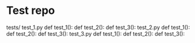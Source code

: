# Test repo

tests/
  test_1.py
    def test_1():
    def test_2():
    def test_3():
  test_2.py
    def test_1():
    def test_2():
    def test_3():
  test_3.py
    def test_1():
    def test_2():
    def test_3():